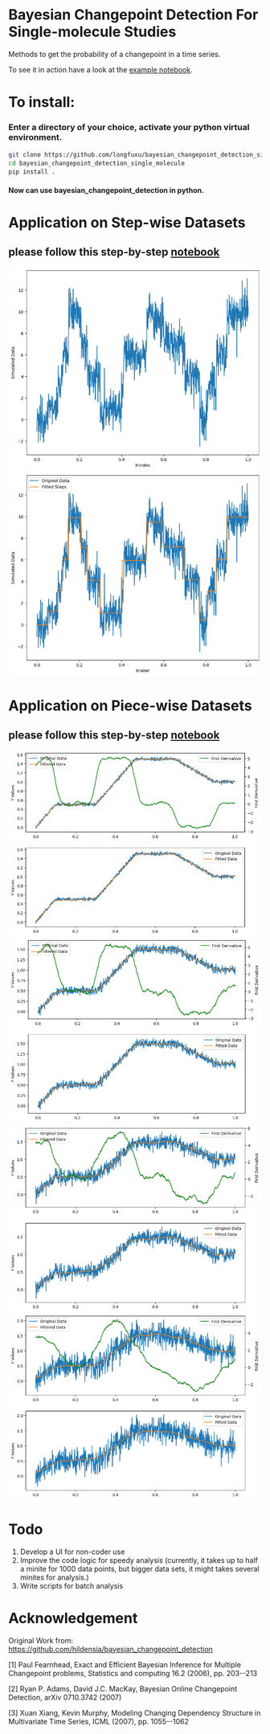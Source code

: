 

Bayesian Changepoint Detection For Single-molecule Studies
==============================

Methods to get the probability of a changepoint in a time series. 
    
To see it in action have a look at the [example notebook](Examples).


# To install:

### Enter a directory of your choice, activate your python virtual environment.

```bash
git clone https://github.com/longfuxu/bayesian_changepoint_detection_single_molecule.git
cd bayesian_changepoint_detection_single_molecule
pip install .
```
#### Now can use bayesian_changepoint_detection in python.

# Application on Step-wise Datasets
## please follow this step-by-step [notebook](Examples/example_stepwise_CPdetection.ipynb)
![Simulated Step-wise Datasets](Docs/images/image_1.png)
![Fitted Step-wise Datasets](Docs/images/image_2.png)

# Application on Piece-wise Datasets
## please follow this step-by-step [notebook](Examples/example_piecewise_CPdetection.ipynb)
![Noise level = 0.02](Docs/images/image_3.png)
![Noise level = 0.05](Docs/images/image_4.png)
![Noise level = 0.1](Docs/images/image_5.png)
![Noise level = 0.2](Docs/images/image_6.png)

# Todo
1. Develop a UI for non-coder use
2. Improve the code logic for speedy analysis (currently, it takes up to half a minite for 1000 data points, but bigger data sets, it might takes several minites for analysis.)
3. Write scripts for batch analysis

# Acknowledgement
Original Work from:  https://github.com/hildensia/bayesian_changepoint_detection

[1] Paul Fearnhead, Exact and Efficient Bayesian Inference for Multiple                                    
    Changepoint problems, Statistics and computing 16.2 (2006), pp. 203--213                               
                                   
[2] Ryan P. Adams, David J.C. MacKay, Bayesian Online Changepoint Detection,                            arXiv 0710.3742 (2007)                                                                              

[3] Xuan Xiang, Kevin Murphy, Modeling Changing Dependency Structure in                                    
    Multivariate Time Series, ICML (2007), pp. 1055--1062

